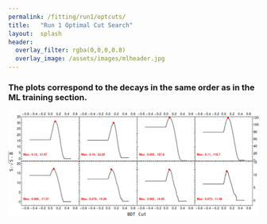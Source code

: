 ```yaml
---
permalink: /fitting/run1/optcuts/
title:   "Run 1 Optimal Cut Search"
layout:  splash
header:
  overlay_filter: rgba(0,0,0,0.8)
  overlay_image: /assets/images/mlheader.jpg
---
```


### The plots correspond to the decays in the same order as in the ML training section.
![optcut1](/assets/images/fits/optcut1.png)
